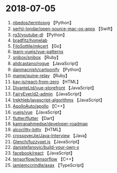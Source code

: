 # 2018-07-05

1. [nbedos/termtosvg](https://github.com/nbedos/termtosvg) 【Python】
2. [serhii-londar/open-source-mac-os-apps](https://github.com/serhii-londar/open-source-mac-os-apps) 【Swift】
3. [rg3/youtube-dl](https://github.com/rg3/youtube-dl) 【Python】
4. [bradfitz/homelab](https://github.com/bradfitz/homelab) 
5. [FiloSottile/mkcert](https://github.com/FiloSottile/mkcert) 【Go】
6. [learn-vuejs/vue-patterns](https://github.com/learn-vuejs/vue-patterns) 
7. [snibox/snibox](https://github.com/snibox/snibox) 【Ruby】
8. [alidcastano/rogue](https://github.com/alidcastano/rogue) 【JavaScript】
9. [danmacnish/cartoonify](https://github.com/danmacnish/cartoonify) 【Python】
10. [mame/quine-relay](https://github.com/mame/quine-relay) 【Ruby】
11. [kay-is/react-from-zero](https://github.com/kay-is/react-from-zero) 【HTML】
12. [DivanteLtd/vue-storefront](https://github.com/DivanteLtd/vue-storefront) 【JavaScript】
13. [FairyEver/d2-admin](https://github.com/FairyEver/d2-admin) 【JavaScript】
14. [trekhleb/javascript-algorithms](https://github.com/trekhleb/javascript-algorithms) 【JavaScript】
15. [ApolloAuto/apollo](https://github.com/ApolloAuto/apollo) 【C++】
16. [vuejs/vue](https://github.com/vuejs/vue) 【JavaScript】
17. [flutter/flutter](https://github.com/flutter/flutter) 【Dart】
18. [kamranahmedse/developer-roadmap](https://github.com/kamranahmedse/developer-roadmap) 
19. [alcor/itty-bitty](https://github.com/alcor/itty-bitty) 【HTML】
20. [crossoverJie/Java-Interview](https://github.com/crossoverJie/Java-Interview) 【Java】
21. [Glench/fuzzyset.js](https://github.com/Glench/fuzzyset.js) 【JavaScript】
22. [danistefanovic/build-your-own-x](https://github.com/danistefanovic/build-your-own-x) 
23. [facebook/react](https://github.com/facebook/react) 【JavaScript】
24. [tensorflow/tensorflow](https://github.com/tensorflow/tensorflow) 【C++】
25. [jamiemccrindle/axax](https://github.com/jamiemccrindle/axax) 【TypeScript】

